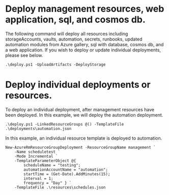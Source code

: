 # Deploy management resources, web application, sql, and cosmos db.

The following command will deploy all resources including storageAccounts, vaults, automation, secrets, runbooks, updated automation modules from Azure gallery, sql with database, cosmos db, and a web application. If you wish to deploy or update individual deployments, please see below.
```
.\deploy.ps1 -UploadArtifacts -DeployStorage
```

# Deploy individual deployments or resources.

To deploy an individual deployment, after management resources have been deployed. In this example, we will deploy the automation deployment.

```
.\deploy.ps1 -LinkedResourceGroups @() -TemplateFile .\deployments\automation.json 
```

In this example, an individual resource template is deployed to automation.

```
New-AzureRmResourceGroupDeployment -ResourceGroupName management `
    -Name scheduletest `
    -Mode Incremental `
    -TemplateParameterObject @{ 
        scheduleName = "testing"; 
        automationAccountName = "automation";
        startTime = (Get-Date).AddMinutes(15); 
        interval = 1; 
        frequency = "Day" } `
    -TemplateFile .\resources\schedules.json
```
